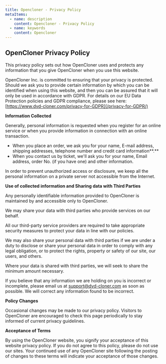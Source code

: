 ```yaml
---
title: Opencloner - Privacy Policy
metaItems:
  - name: description
    content: Opencloner - Privacy Policy
  - name: keywords
    content: Opencloner  
---
```



## OpenCloner Privacy Policy

This privacy policy sets out how OpenCloner uses and protects any information that you give OpenCloner when you use this website.

OpenCloner Inc. is committed to ensuring that your privacy is protected. Should we ask you to provide certain information by which you can be identified when using this website, and then you can be assured that it will only be used in accordance with GDPR. For details on our EU Data Protection policies and GDPR compliance, please see here: [https://www.dvd-cloner.com/privacy-for-GDPR](/privacy-for-GDPR/)

**Information Collected**

Generally, personal information is requested when you register for an online service or when you provide information in connection with an online transaction.

*   When you place an order, we ask you for your name, E-mail address, shipping addresses, telephone number and credit card information**.**
*   When you contact us by ticket, we'll ask you for your name, Email address, order No. (if you have one) and other information.

In order to prevent unauthorized access or disclosure, we keep all the personal information on a private server not accessible from the Internet.



**Use of collected information and Sharing data with Third Parties**

Any personally identifiable information provided to OpenCloner is maintained by and accessible only to OpenCloner. 

We may share your data with third parties who provide services on our behalf.

All our third-party service providers are required to take appropriate security measures to protect your data in line with our policies. 

We may also share your personal data with third parties if we are under a duty to disclose or share your personal data in order to comply with any legal obligation, or to protect the rights, property or safety of our site, our users, and others.

Where your data is shared with third parties, we will seek to share the minimum amount necessary.

If you believe that any information we are holding on you is incorrect or incomplete, please email us at [support@dvd-cloner.com](mailto:support@dvd-cloner.com) as soon as possible. We will correct any information found to be incorrect.

**Policy Changes**

Occasional changes may be made to our privacy policy. Visitors to OpenCloner are encouraged to check this page periodically to stay informed of current privacy guidelines.

**Acceptance of Terms**

By using the OpenCloner website, you signify your acceptance of this website privacy policy.  If you do not agree to this policy, please do not use our sites.  Your continued use of any OpenCloner site following the posting of changes to these terms will indicate your acceptance of those changes.